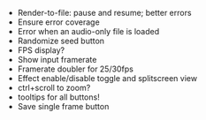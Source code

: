 - Render-to-file: pause and resume; better errors
- Ensure error coverage
- Error when an audio-only file is loaded
- Randomize seed button
- FPS display?
- Show input framerate
- Framerate doubler for 25/30fps
- Effect enable/disable toggle and splitscreen view
- ctrl+scroll to zoom?
- tooltips for all buttons!
- Save single frame button